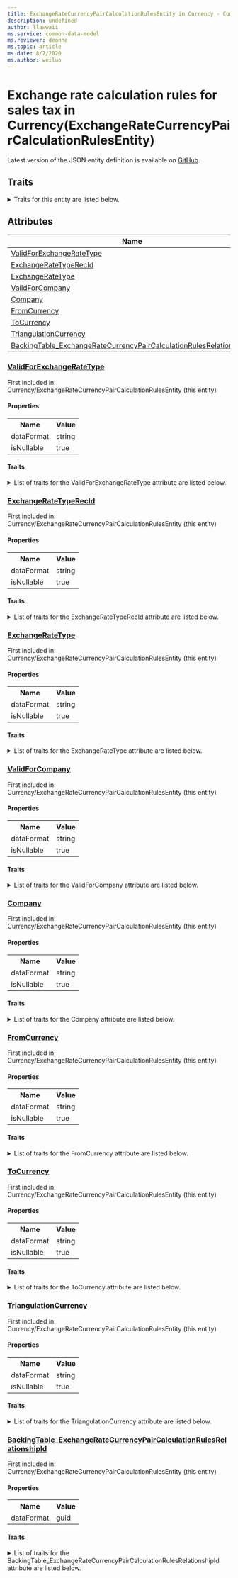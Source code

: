 ```yaml
---
title: ExchangeRateCurrencyPairCalculationRulesEntity in Currency - Common Data Model | Microsoft Docs
description: undefined
author: llawwaii
ms.service: common-data-model
ms.reviewer: deonhe
ms.topic: article
ms.date: 8/7/2020
ms.author: weiluo
---
```


# Exchange rate calculation rules for sales tax in Currency(ExchangeRateCurrencyPairCalculationRulesEntity)

  
 Latest version of the JSON entity definition is available on <a href="https://github.com/Microsoft/CDM/tree/master/schemaDocuments/core/operationsCommon/Entities/Common/Currency/ExchangeRateCurrencyPairCalculationRulesEntity.cdm.json" target="_blank">GitHub</a>.  

## Traits

<details>
<summary>Traits for this entity are listed below.  
</summary>

**is.CDM.entityVersion**  
  <table><tr><th>Parameter</th><th>Value</th><th>Data type</th><th>Explanation</th></tr><tr><td>versionNumber</td><td>"1.1"</td><td>string</td><td>semantic version number of the entity</td></tr></table>

**is.application.releaseVersion**  
  <table><tr><th>Parameter</th><th>Value</th><th>Data type</th><th>Explanation</th></tr><tr><td>releaseVersion</td><td>"10.0.13.0"</td><td>string</td><td>semantic version number of the application introducing this entity</td></tr></table>

**is.localized.displayedAs**  
  Holds the list of language specific display text for an object.  <table><tr><th>Parameter</th><th>Value</th><th>Data type</th><th>Explanation</th></tr><tr><td>localizedDisplayText</td><td><table><tr><th>languageTag</th><th>displayText</th></tr><tr><td>en</td><td>Exchange rate calculation rules for sales tax</td></tr></table></td><td>entity</td><td>a reference to the constant entity holding the list of localized text</td></tr></table>

</details>

## Attributes

|Name|Description|First Included in Instance|
|---|---|---|
|[ValidForExchangeRateType](#ValidForExchangeRateType)||<a href="ExchangeRateCurrencyPairCalculationRulesEntity.md" target="_blank">Currency/ExchangeRateCurrencyPairCalculationRulesEntity</a>|
|[ExchangeRateTypeRecId](#ExchangeRateTypeRecId)||<a href="ExchangeRateCurrencyPairCalculationRulesEntity.md" target="_blank">Currency/ExchangeRateCurrencyPairCalculationRulesEntity</a>|
|[ExchangeRateType](#ExchangeRateType)||<a href="ExchangeRateCurrencyPairCalculationRulesEntity.md" target="_blank">Currency/ExchangeRateCurrencyPairCalculationRulesEntity</a>|
|[ValidForCompany](#ValidForCompany)||<a href="ExchangeRateCurrencyPairCalculationRulesEntity.md" target="_blank">Currency/ExchangeRateCurrencyPairCalculationRulesEntity</a>|
|[Company](#Company)||<a href="ExchangeRateCurrencyPairCalculationRulesEntity.md" target="_blank">Currency/ExchangeRateCurrencyPairCalculationRulesEntity</a>|
|[FromCurrency](#FromCurrency)||<a href="ExchangeRateCurrencyPairCalculationRulesEntity.md" target="_blank">Currency/ExchangeRateCurrencyPairCalculationRulesEntity</a>|
|[ToCurrency](#ToCurrency)||<a href="ExchangeRateCurrencyPairCalculationRulesEntity.md" target="_blank">Currency/ExchangeRateCurrencyPairCalculationRulesEntity</a>|
|[TriangulationCurrency](#TriangulationCurrency)||<a href="ExchangeRateCurrencyPairCalculationRulesEntity.md" target="_blank">Currency/ExchangeRateCurrencyPairCalculationRulesEntity</a>|
|[BackingTable_ExchangeRateCurrencyPairCalculationRulesRelationshipId](#BackingTable_ExchangeRateCurrencyPairCalculationRulesRelationshipId)||<a href="ExchangeRateCurrencyPairCalculationRulesEntity.md" target="_blank">Currency/ExchangeRateCurrencyPairCalculationRulesEntity</a>|

### <a href=#ValidForExchangeRateType name="ValidForExchangeRateType">ValidForExchangeRateType</a>

First included in: Currency/ExchangeRateCurrencyPairCalculationRulesEntity (this entity)  

#### Properties

<table><tr><th>Name</th><th>Value</th></tr><tr><td>dataFormat</td><td>string</td></tr><tr><td>isNullable</td><td>true</td></tr></table>

#### Traits

<details>
<summary>List of traits for the ValidForExchangeRateType attribute are listed below.</summary>

**is.dataFormat.character**  
**is.dataFormat.big**  
**is.dataFormat.array**  
**is.nullable**  
The attribute value may be set to NULL.  

**is.dataFormat.character**  
**is.dataFormat.array**  
</details>

### <a href=#ExchangeRateTypeRecId name="ExchangeRateTypeRecId">ExchangeRateTypeRecId</a>

First included in: Currency/ExchangeRateCurrencyPairCalculationRulesEntity (this entity)  

#### Properties

<table><tr><th>Name</th><th>Value</th></tr><tr><td>dataFormat</td><td>string</td></tr><tr><td>isNullable</td><td>true</td></tr></table>

#### Traits

<details>
<summary>List of traits for the ExchangeRateTypeRecId attribute are listed below.</summary>

**is.dataFormat.character**  
**is.dataFormat.big**  
**is.dataFormat.array**  
**is.nullable**  
The attribute value may be set to NULL.  

**is.dataFormat.character**  
**is.dataFormat.array**  
</details>

### <a href=#ExchangeRateType name="ExchangeRateType">ExchangeRateType</a>

First included in: Currency/ExchangeRateCurrencyPairCalculationRulesEntity (this entity)  

#### Properties

<table><tr><th>Name</th><th>Value</th></tr><tr><td>dataFormat</td><td>string</td></tr><tr><td>isNullable</td><td>true</td></tr></table>

#### Traits

<details>
<summary>List of traits for the ExchangeRateType attribute are listed below.</summary>

**is.dataFormat.character**  
**is.dataFormat.big**  
**is.dataFormat.array**  
**is.nullable**  
The attribute value may be set to NULL.  

**is.dataFormat.character**  
**is.dataFormat.array**  
</details>

### <a href=#ValidForCompany name="ValidForCompany">ValidForCompany</a>

First included in: Currency/ExchangeRateCurrencyPairCalculationRulesEntity (this entity)  

#### Properties

<table><tr><th>Name</th><th>Value</th></tr><tr><td>dataFormat</td><td>string</td></tr><tr><td>isNullable</td><td>true</td></tr></table>

#### Traits

<details>
<summary>List of traits for the ValidForCompany attribute are listed below.</summary>

**is.dataFormat.character**  
**is.dataFormat.big**  
**is.dataFormat.array**  
**is.nullable**  
The attribute value may be set to NULL.  

**is.dataFormat.character**  
**is.dataFormat.array**  
</details>

### <a href=#Company name="Company">Company</a>

First included in: Currency/ExchangeRateCurrencyPairCalculationRulesEntity (this entity)  

#### Properties

<table><tr><th>Name</th><th>Value</th></tr><tr><td>dataFormat</td><td>string</td></tr><tr><td>isNullable</td><td>true</td></tr></table>

#### Traits

<details>
<summary>List of traits for the Company attribute are listed below.</summary>

**is.dataFormat.character**  
**is.dataFormat.big**  
**is.dataFormat.array**  
**is.nullable**  
The attribute value may be set to NULL.  

**is.dataFormat.character**  
**is.dataFormat.array**  
</details>

### <a href=#FromCurrency name="FromCurrency">FromCurrency</a>

First included in: Currency/ExchangeRateCurrencyPairCalculationRulesEntity (this entity)  

#### Properties

<table><tr><th>Name</th><th>Value</th></tr><tr><td>dataFormat</td><td>string</td></tr><tr><td>isNullable</td><td>true</td></tr></table>

#### Traits

<details>
<summary>List of traits for the FromCurrency attribute are listed below.</summary>

**is.dataFormat.character**  
**is.dataFormat.big**  
**is.dataFormat.array**  
**is.nullable**  
The attribute value may be set to NULL.  

**is.dataFormat.character**  
**is.dataFormat.array**  
</details>

### <a href=#ToCurrency name="ToCurrency">ToCurrency</a>

First included in: Currency/ExchangeRateCurrencyPairCalculationRulesEntity (this entity)  

#### Properties

<table><tr><th>Name</th><th>Value</th></tr><tr><td>dataFormat</td><td>string</td></tr><tr><td>isNullable</td><td>true</td></tr></table>

#### Traits

<details>
<summary>List of traits for the ToCurrency attribute are listed below.</summary>

**is.dataFormat.character**  
**is.dataFormat.big**  
**is.dataFormat.array**  
**is.nullable**  
The attribute value may be set to NULL.  

**is.dataFormat.character**  
**is.dataFormat.array**  
</details>

### <a href=#TriangulationCurrency name="TriangulationCurrency">TriangulationCurrency</a>

First included in: Currency/ExchangeRateCurrencyPairCalculationRulesEntity (this entity)  

#### Properties

<table><tr><th>Name</th><th>Value</th></tr><tr><td>dataFormat</td><td>string</td></tr><tr><td>isNullable</td><td>true</td></tr></table>

#### Traits

<details>
<summary>List of traits for the TriangulationCurrency attribute are listed below.</summary>

**is.dataFormat.character**  
**is.dataFormat.big**  
**is.dataFormat.array**  
**is.nullable**  
The attribute value may be set to NULL.  

**is.dataFormat.character**  
**is.dataFormat.array**  
</details>

### <a href=#BackingTable_ExchangeRateCurrencyPairCalculationRulesRelationshipId name="BackingTable_ExchangeRateCurrencyPairCalculationRulesRelationshipId">BackingTable_ExchangeRateCurrencyPairCalculationRulesRelationshipId</a>

First included in: Currency/ExchangeRateCurrencyPairCalculationRulesEntity (this entity)  

#### Properties

<table><tr><th>Name</th><th>Value</th></tr><tr><td>dataFormat</td><td>guid</td></tr></table>

#### Traits

<details>
<summary>List of traits for the BackingTable_ExchangeRateCurrencyPairCalculationRulesRelationshipId attribute are listed below.</summary>

**is.dataFormat.character**  
**is.dataFormat.big**  
**is.dataFormat.array**  
**is.dataFormat.guid**  
**means.identity.entityId**  
**is.linkedEntity.identifier**  
Marks the attribute(s) that hold foreign key references to a linked (used as an attribute) entity. This attribute is added to the resolved entity to enumerate the referenced entities.  <table><tr><th>Parameter</th><th>Value</th><th>Data type</th><th>Explanation</th></tr><tr><td>entityReferences</td><td><table><tr><th>entityReference</th><th>attributeReference</th></tr><tr><td><a href="../../../Tables/Common/Currency/Miscellaneous/ExchangeRateCurrencyPairCalculationRules.md" target="_blank">/core/operationsCommon/Tables/Common/Currency/Miscellaneous/ExchangeRateCurrencyPairCalculationRules.cdm.json/ExchangeRateCurrencyPairCalculationRules</a></td><td><a href="../../../Tables/Common/Currency/Miscellaneous/ExchangeRateCurrencyPairCalculationRules.md#RecId" target="_blank">RecId</a></td></tr></table></td><td>entity</td><td>a reference to the constant entity holding the list of entity references</td></tr></table>

**is.dataFormat.guid**  
**is.dataFormat.character**  
**is.dataFormat.array**  
</details>
